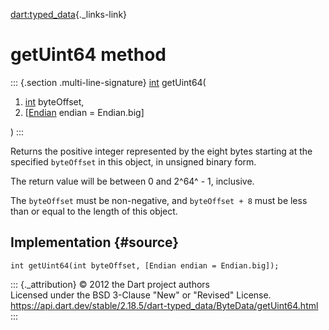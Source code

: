 [dart:typed\_data](../../dart-typed_data/dart-typed_data-library){._links-link}

getUint64 method
================

::: {.section .multi-line-signature}
[int](../../dart-core/int-class) getUint64(

1.  [int](../../dart-core/int-class) byteOffset,
2.  \[[Endian](../endian-class) endian = Endian.big\]

)
:::

Returns the positive integer represented by the eight bytes starting at
the specified `byteOffset` in this object, in unsigned binary form.

The return value will be between 0 and 2^64^ - 1, inclusive.

The `byteOffset` must be non-negative, and `byteOffset + 8` must be less
than or equal to the length of this object.

Implementation {#source}
--------------

``` {.language-dart data-language="dart"}
int getUint64(int byteOffset, [Endian endian = Endian.big]);
```

::: {._attribution}
© 2012 the Dart project authors\
Licensed under the BSD 3-Clause \"New\" or \"Revised\" License.\
<https://api.dart.dev/stable/2.18.5/dart-typed_data/ByteData/getUint64.html>
:::
